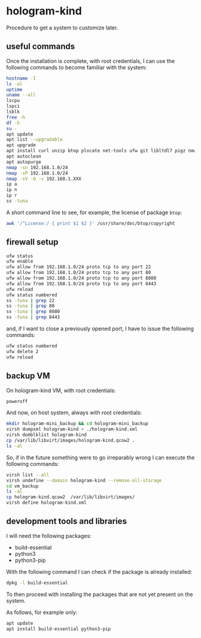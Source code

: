 # hologram-kind

Procedure to get a system to customize later.

## useful commands

Once the installation is complete, with root credentials, I can use the following commands to become familiar with the system:

```bash
hostname -I
ls -al
uptime
uname --all
lscpu
lspci
lsblk
free -h
df -h
su -
apt update
apt list --upgradable
apt upgrade
apt install curl unzip btop plocate net-tools ufw git libltdl7 pigz nmap ncat
apt autoclean
apt autopurge
nmap -sn 192.168.1.0/24
nmap -sP 192.168.1.0/24
nmap -sV -O -v 192.168.1.XXX
ip a
ip n
ip r
ss -tuna
```

A short command line to see, for example, the license of package `btop`:

```bash
awk '/^License:/ { print $1 $2 }' /usr/share/doc/btop/copyright
```

## firewall setup

```bash
ufw status
ufw enable
ufw allow from 192.168.1.0/24 proto tcp to any port 22
ufw allow from 192.168.1.0/24 proto tcp to any port 80
ufw allow from 192.168.1.0/24 proto tcp to any port 8080
ufw allow from 192.168.1.0/24 proto tcp to any port 8443
ufw reload
ufw status numbered
ss -tuna | grep 22
ss -tuna | grep 80
ss -tuna | grep 8080
ss -tuna | grep 8443
```

and, if I want to close a previously opened port, I have to issue the following commands:

```bash
ufw status numbered
ufw delete 2
ufw reload
```

## backup VM

On hologram-kind VM, with root credentials:

```bash
poweroff
```

And now, on host system, always with root credentials:

```bash
mkdir hologram-mini_backup && cd hologram-mini_backup
virsh dumpxml hologram-kind > ./hologram-kind.xml
virsh domblklist hologram-kind
cp /var/lib/libvirt/images/hologram-kind.qcow2 .
ls -al
```

So, if in the future something were to go irreparably wrong I can execute the following commands:

```bash
virsh list --all
virsh undefine --domain hologram-kind --remove-all-storage
cd vm_backup
ls -al
cp hologram-kind.qcow2  /var/lib/libvirt/images/
virsh define hologram-kind.xml
```

## development tools and libraries

I will need the following packages:

* build-essential
* python3
* python3-pip

With the following command I can check if the package is already installed:

```bash
dpkg -l build-essential
```

To then proceed with installing the packages that are not yet present on the system.

As follows, for example only:

```bash
apt update  
apt install build-essential python3-pip
```
